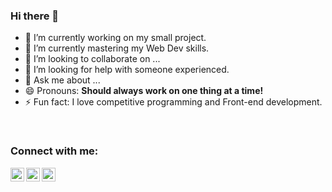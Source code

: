 ### Hi there 👋




<ul>
 <li>🔭 I’m currently working on my small project.</li>
 <li>🌱 I’m currently mastering  my Web Dev skills.</li>
 <li>👯 I’m looking to collaborate on ...</li>
 <li>🤔 I’m looking for help with someone experienced.</li>
 <li>💬 Ask me about ...</li>
 <li>😄 Pronouns: <b>Should always work on one thing at a time!</b>
 <li>⚡ Fun fact: I love competitive programming and Front-end development.
</ul>
<br>

### Connect with me:

[<img align="left" alt=" LinkedIn" width="22px" src="https://cdn.jsdelivr.net/npm/simple-icons@v3/icons/linkedin.svg" />][linkedin]
[<img align="left" alt=" Twitter" width="22px" src="https://cdn.jsdelivr.net/npm/simple-icons@v3/icons/twitter.svg" />][twitter]
[<img align="left" alt=" Facebook" width="22px" src="https://cdn.jsdelivr.net/npm/simple-icons@v3/icons/facebook.svg" />][facebook]

<br>
<br>


[twitter]: https://twitter.com/AgarwalKanisht
[facebook]: https://www.facebook.com/kanisht.agarwal.1/
[linkedin]: https://www.linkedin.com/in/kanisht-agarwal-429772195/
